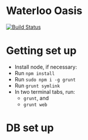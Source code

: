 # Waterloo Oasis
[![Build Status](https://travis-ci.com/rclarey/waterloooasis.svg?branch=master)](https://travis-ci.com/rclarey/waterloooasis)
# Getting set up

- Install node, if necessary:
- Run `npm install`
- Run `sudo npm i -g grunt`
- Run `grunt symlink`
- In two terminal tabs, run:
    - `grunt`, and
    - `grunt web`

# DB set up
